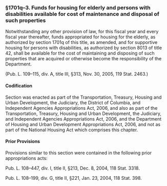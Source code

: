 ### §1701q–3. Funds for housing for elderly and persons with disabilities available for cost of maintenance and disposal of such properties ###

Notwithstanding any other provision of law, for this fiscal year and every fiscal year thereafter, funds appropriated for housing for the elderly, as authorized by section 1701q of this title, as amended, and for supportive housing for persons with disabilities, as authorized by section 8013 of title 42, shall be available for the cost of maintaining and disposing of such properties that are acquired or otherwise become the responsibility of the Department.

(Pub. L. 109–115, div. A, title III, §313, Nov. 30, 2005, 119 Stat. 2463.)

#### Codification ####

Section was enacted as part of the Transportation, Treasury, Housing and Urban Development, the Judiciary, the District of Columbia, and Independent Agencies Appropriations Act, 2006, and also as part of the Transportation, Treasury, Housing and Urban Development, the Judiciary, and Independent Agencies Appropriations Act, 2006, and the Department of Housing and Urban Development Appropriations Act, 2006, and not as part of the National Housing Act which comprises this chapter.

#### Prior Provisions ####

Provisions similar to this section were contained in the following prior appropriations acts:

Pub. L. 108–447, div. I, title II, §213, Dec. 8, 2004, 118 Stat. 3318.

Pub. L. 108–199, div. G, title II, §221, Jan. 23, 2004, 118 Stat. 398.